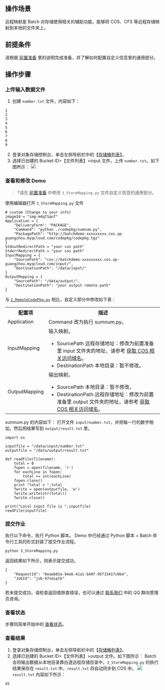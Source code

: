 ## 操作场景
远程映射是 Batch 对存储使用相关的辅助功能，能够将 COS、CFS 等远程存储映射到本地的文件夹上。


##  前提条件
请根据 [前置准备](https://cloud.tencent.com/document/product/599/10548) 里的说明完成准备，并了解如何配置自定义信息里的通用部分。

## 操作步骤
### 上传输入数据文件
1. 创建  `number.txt` 文件，内容如下：
```
1
2
3
4
5
6
7
8
9
```
2. 登录对象存储控制台，单击左侧导航栏中的【[存储桶列表](https://console.cloud.tencent.com/cos5/bucket)】。
3. 选择已创建的 Bucket ID>【文件列表】>input 文件，上传 `number.txt`。如下图所示：
![](https://main.qcloudimg.com/raw/ce9676f1003d824ef7296fe24faa83aa.png)

### 查看和修改 Demo
>?请在 [前置准备](https://cloud.tencent.com/document/product/599/10548) 中修改  `3_StoreMapping.py` 文件自定义信息的通用部分。
>
使用编辑器打开 `3_StoreMapping.py` 文件
```
# custom (Change to your info)
imageId = "img-m4q71qnf"
Application = {
    "DeliveryForm": "PACKAGE",
    "Command": "python ./codepkg/sumnum.py",
    "PackagePath": "http://batchdemo-xxxxxxxxx.cos.ap-guangzhou.myqcloud.com/codepkg/codepkg.tgz"
}
StdoutRedirectPath = "your cos path"
StderrRedirectPath = "your cos path"
InputMapping = {
    "SourcePath": "cos://batchdemo-xxxxxxxxx.cos.ap-guangzhou.myqcloud.com/input/",
    "DestinationPath": "/data/input/"
}
OutputMapping = {
    "SourcePath": "/data/output/",
    "DestinationPath": "your output remote path"
}
```
与 [`2_RemoteCodePkg.py`](https://cloud.tencent.com/document/product/599/10552?!preview&!editLang=zh#.E6.9F.A5.E7.9C.8B-demo) 相比，自定义部分中修改如下表：
<table>
	<tr>
	<th>配置项</th>
	<th>描述</th>
	</tr>
	<tr>
	<td>Application</td>
	<td>Command 改为执行 sumnum.py。 </td>
	</tr>
	<tr>
	<td>InputMapping</td>
	<td>	输入映射。
	<ul class="params">
	<li>SourcePath 远程存储地址：修改为前置准备里 input 文件夹的地址，请参考 <a href="https://cloud.tencent.com/document/product/599/10548#.E8.8E.B7.E5.8F.96-cos-.E7.9B.B8.E5.85.B3.E8.AE.BF.E9.97.AE.E5.9F.9F.E5.90.8D">获取 COS 相关访问域名</a>。</li>
	<li>DestinationPath 本地目录：暂不修改。</li>
	</ul>
</td>
	</tr>
	<tr>
	<td>OutputMapping</td>
	<td>输出映射。
	<ul class="params">
	<li>SourcePath 本地目录：暂不修改。</li>
	<li>DestinationPath 远程存储地址：修改为前置准备里 output 文件夹的地址，请参考 <a href="https://cloud.tencent.com/document/product/599/10548#.E8.8E.B7.E5.8F.96-cos-.E7.9B.B8.E5.85.B3.E8.AE.BF.E9.97.AE.E5.9F.9F.E5.90.8D">获取 COS 相关访问域名</a>。</li>
	</ul>
	</td>
	</tr>
</table>

sumnum.py 的内容如下：
打开文件 `input/number.txt`，并把每一行的数字相加，然后把结果写到 `output/result.txt` 里。
```
import os

inputfile = "/data/input/number.txt"
outputfile = "/data/output/result.txt"

def readFile(filename):
    total = 0
    fopen = open(filename, 'r')
    for eachLine in fopen:
        total += int(eachLine)
    fopen.close()
    print "total = ",total
    fwrite = open(outputfile, 'w')
    fwrite.write(str(total))
    fwrite.close()

print("Local input file is ",inputfile)
readFile(inputfile)
```


### 提交作业
执行以下命令，执行 Python 脚本。
Demo 中已经通过 Python 脚本 + Batch 命令行工具的形式封装了提交作业流程。
```
python 3_StoreMapping.py
```
返回结果如下所示，则表示提交成功。
```
{
    "RequestId": "8eaeb01e-94a6-41a1-b40f-95f15417c0b4", 
    "JobId": "job-97smiptb"
}
```
若未提交成功，请检查返回值排查错误，也可以通过 [联系我们](https://cloud.tencent.com/document/product/599/10806#.E6.8A.80.E6.9C.AF.E4.BA.A4.E6.B5.81) 中的 QQ 群向管理员咨询。

### 查看状态
步骤同简单开始中的 [查看状态](https://cloud.tencent.com/document/product/599/10551#.E6.9F.A5.E7.9C.8B.E7.8A.B6.E6.80.81)。

### 查看结果
1. 登录对象存储控制台，单击左侧导航栏中的【[存储桶列表](https://console.cloud.tencent.com/cos5/bucket)】。
2. 选择已创建的 Bucket ID>【文件列表】>output 文件。如下图所示：
Batch 会将输出数据从本地目录靠白道远程存储目录中，`3_StoreMapping.py` 的执行结果保存在 `result.txt` 中，`result.txt` 将自动同步到 COS 中。
![](https://main.qcloudimg.com/raw/5f865e2c033bcfedde9a12c37d67000f.png)
`result.txt` 内容如下所示：
```
45
```

<style>
	.params{margin-bottom:0px !important;}
</style>
